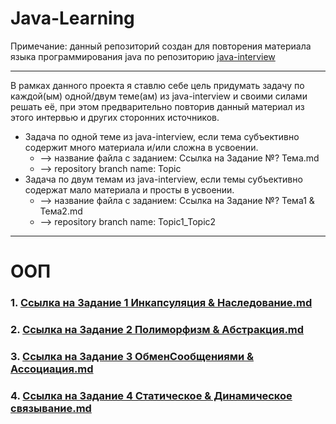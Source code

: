 # Java-Learning

Примечание: данный репозиторий создан для повторения материала языка программирования java по репозиторию [java-interview](https://github.com/enhorse/java-interview/tree/master)

---

В рамках данного проекта я ставлю себе цель придумать задачу по каждой(ым) одной/двум теме(ам) из java-interview и своими силами решать её, при этом предварительно повторив данный материал из этого интервью и других сторонних источников.
* Задача по одной теме из java-interview, если тема субъективно содержит много материала и/или сложна в усвоении.
  +  --> название файла с заданием: Ссылка на Задание №? Тема.md
  +  --> repository branch name: Topic
* Задача по двум темам из java-interview, если темы субъективно содержат мало материала и просты в усвоении.
  +  --> название файла с заданием: Ссылка на Задание №? Тема1 & Тема2.md
  +  --> repository branch name: Topic1_Topic2

---

# ООП

### 1. [Ссылка на Задание 1 Инкапсуляция & Наследование.md](Encapsulation_&_Inheritance/Задание%201%20Инкапсуляция%20&%20Наследование.md)
### 2. [Ссылка на Задание 2 Полиморфизм & Абстракция.md](Polymorphism_&_Abstraction/Задание%202%20Полиморфизм%20&%20Абстракция.md)
### 3. [Ссылка на Задание 3 ОбменСообщениями & Ассоциация.md](Messaging_&_Association/Задание%203%20ОбменСообщениями%20&%20Ассоциация.md)
### 4. [Ссылка на Задание 4 Статическое & Динамическое связывание.md](Static_&_Dynamic_Binding/Задание%204%20Статическое%20&%20ДинамическоеCвязывание.md)
